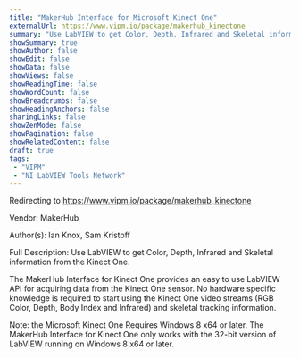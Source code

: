 ```yaml
---
title: "MakerHub Interface for Microsoft Kinect One"
externalUrl: https://www.vipm.io/package/makerhub_kinectone
summary: "Use LabVIEW to get Color, Depth, Infrared and Skeletal information from the Kinect One."
showSummary: true
showAuthor: false
showEdit: false
showData: false
showViews: false
showReadingTime: false
showWordCount: false
showBreadcrumbs: false
showHeadingAnchors: false
sharingLinks: false
showZenMode: false
showPagination: false
showRelatedContent: false
draft: true
tags:
 - "VIPM"
 - "NI LabVIEW Tools Network"
---
```


Redirecting to https://www.vipm.io/package/makerhub_kinectone

Vendor: MakerHub

Author(s): Ian Knox, Sam Kristoff
 
Full Description:
Use LabVIEW to get Color, Depth, Infrared and Skeletal information from the Kinect One.

The MakerHub Interface for Kinect One provides an easy to use LabVIEW API for acquiring data from the Kinect One sensor. No hardware specific knowledge is required to start using the Kinect One video streams (RGB Color, Depth, Body Index and Infrared) and skeletal tracking information. 

Note: the Microsoft Kinect One Requires Windows 8 x64 or later. The MakerHub Interface for Kinect One only works with the 32-bit version of LabVIEW running on Windows 8 x64 or later.